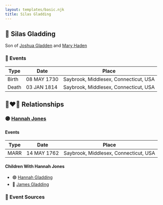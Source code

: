 ```yaml
---
layout: templates/basic.njk
title: Silas Gladding
---
```

## 🔵 Silas Gladding

Son of [Joshua Gladden](/people/9/97378440) and [Mary Haden](/people/1/19224987)

### 📆 Events

Type | Date | Place
------ | ------ | ------
Birth | 08 MAY 1730 | Saybrook, Middlesex, Connecticut, USA
Death | 03 JAN 1814 | Saybrook, Middlesex, Connecticut, USA

## 👩‍❤️‍👨 Relationships

### 🟣 [Hannah Jones](/people/3/3592220)

#### Events

Type | Date | Place
------ | ------ | ------
MARR | 14 MAY 1762 | Saybrook, Middlesex, Connecticut, USA
#### Children With Hannah Jones
* 🟣 [Hannah Gladding](/people/8/88055086)
* 🔵 [James Gladding](/people/5/58213774)
### 📰 Event Sources
